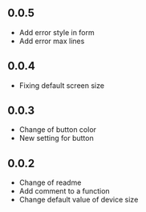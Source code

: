 
## 0.0.5

- Add error style in form
- Add error max lines


## 0.0.4

- Fixing default screen size


## 0.0.3

- Change of button color
- New setting for button



## 0.0.2

- Change of readme
- Add comment to a function 
- Change default value of device size
